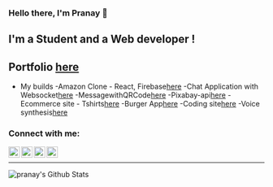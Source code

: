 ### Hello there, I'm Pranay 👋

## I'm a Student and a Web developer !
## Portfolio [here](https://pranayburra.netlify.app/)

- My builds 
-Amazon Clone - React, Firebase[here](https://fir-3bc21.firebaseapp.com/)
-Chat Application with Websocket[here](https://chatwithprannu.netlify.app/)
-MessagewithQRCode[here](https://pranaypr6.github.io/MessagewithQRCode/)
-Pixabay-api[here](https://pranaypr6.github.io/pixabay-api/)
-Ecommerce site - Tshirts[here](https://codetshirtstore.netlify.app/)
-Burger App[here](https://pranaypr6.github.io/burgerApp/)
-Coding site[here](https://iwritecodebootstrap.netlify.app/#)
-Voice synthesis[here](https://voicerecognitionsynthesis.netlify.app/)



### Connect with me:

[<img align="left" alt="pranay | Twitter" width="22px" src="https://cdn.jsdelivr.net/npm/simple-icons@v3/icons/twitter.svg" />](https://youtube.com/pranay_burra)
[<img align="left" alt="pranay | LinkedIn" width="22px" src="https://cdn.jsdelivr.net/npm/simple-icons@v3/icons/linkedin.svg" />](https://www.linkedin.com/in/pranay-burra-3b55731aa/)
[<img align="left" alt="pranay | Instagram" width="22px" src="https://cdn.jsdelivr.net/npm/simple-icons@v3/icons/instagram.svg" />](https://www.instagram.com/prannuhh/)
[<img align="left" alt="pranaytech | YouTube" width="22px" src="https://cdn.jsdelivr.net/npm/simple-icons@v3/icons/youtube.svg" />](https://youtube.com/pranaytech)

<br />

---

<img align="left" alt="pranay's Github Stats" src="https://github-readme-stats.vercel.app/api?username=pranaypr6&show_icons=true&hide_border=true" />

